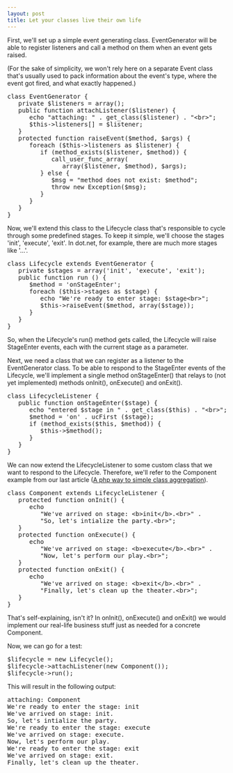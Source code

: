 ```yaml
--- 
layout: post
title: Let your classes live their own life
---
```

<p>First, we'll set up a simple event generating class. EventGenerator will be able to register listeners and call a method on them when an event gets raised.</p>

<p>(For the sake of simplicity, we won't rely here on a separate Event class that's usually used to pack information about the event's type, where the event got fired, and what exactly happened.)</p>

<pre>
class EventGenerator {
   private $listeners = array();
   public function attachListener($listener) {
      echo "attaching: " . get_class($listener) . "&lt;br&gt;";
      $this-&gt;listeners[] = $listener;
   }
   protected function raiseEvent($method, $args) {
      foreach ($this-&gt;listeners as $listener) {
         if (method_exists($listener, $method)) {
            call_user_func_array(
               array($listener, $method), $args);
         } else {
            $msg = "method does not exist: $method";
            throw new Exception($msg);
         }
      }
   }
}
</pre>

<p>Now, we'll extend this class to the Lifecycle class that's responsible to cycle through some predefined stages. To keep it simple, we'll choose the stages 'init', 'execute', 'exit'. In dot.net, for example, there are much more stages like '...'.</p>

<pre>
class Lifecycle extends EventGenerator {
   private $stages = array('init', 'execute', 'exit');
   public function run () {
      $method = 'onStageEnter';
      foreach ($this-&gt;stages as $stage) {
         echo "We're ready to enter stage: $stage&lt;br&gt;";
         $this-&gt;raiseEvent($method, array($stage));
      }
   }
}
</pre>

<p>So, when the Lifecycle's run() method gets called, the Lifecycle will raise StageEnter events, each with the current stage as a parameter.</p>

<p>Next, we need a class that we can register as a listener to the EventGenerator class. To be able to respond to the StageEnter events of the Lifecycle, we'll implement a single method onStageEnter() that relays to (not yet implemented) methods onInit(), onExecute() and onExit().</p>

<pre>
class LifecycleListener {
   public function onStageEnter($stage) {
      echo "entered $stage in " . get_class($this) . "&lt;br&gt;";
      $method = 'on' . ucFirst ($stage);
      if (method_exists($this, $method)) {
         $this-&gt;$method();
      }
   }
}
</pre>

<p>We can now extend the LifecycleListener to some custom class that we want to respond to the Lifecycle. Therefore, we'll refer to the Component example from our last article (<a href="http://www.artweb-design.de/blog/index.php?p=6">A php way to simple class aggregation</a>).</p>

<pre>
class Component extends LifecycleListener {
   protected function onInit() {
      echo
         "We've arrived on stage: &lt;b&gt;init&lt;/b&gt;.&lt;br&gt;" .
         "So, let's intialize the party.&lt;br&gt;";
   }
   protected function onExecute() {
      echo
         "We've arrived on stage: &lt;b&gt;execute&lt;/b&gt;.&lt;br&gt;" .
         "Now, let's perform our play.&lt;br&gt;";
   }
   protected function onExit() {
      echo
         "We've arrived on stage: &lt;b&gt;exit&lt;/b&gt;.&lt;br&gt;" .
         "Finally, let's clean up the theater.&lt;br&gt;";
   }
}
</pre>

<p>That's self-explaining, isn't it? In onInit(), onExecute() and onExit() we would implement our real-life business stuff just as needed for a concrete Component.</p>

<p>Now, we can go for a test:</p>

<pre>
$lifecycle = new Lifecycle();
$lifecycle-&gt;attachListener(new Component());
$lifecycle-&gt;run();
</pre>

<p>This will result in the following output:</p>

<pre>
attaching: Component
We're ready to enter the stage: init
We've arrived on stage: init.
So, let's intialize the party.
We're ready to enter the stage: execute
We've arrived on stage: execute.
Now, let's perform our play.
We're ready to enter the stage: exit
We've arrived on stage: exit.
Finally, let's clean up the theater.
</pre>

